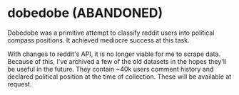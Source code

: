 # dobedobe (ABANDONED)
Dobedobe was a primitive attempt to classify reddit users into political compass positions. It achieved mediocre success at this task.

With changes to reddit's API, it is no longer viable for me to scrape data. Because of this, I've archived a few of the old datasets in the hopes they'll be useful in the future. They contain ~40k users comment history and declared political position at the time of collection. These will be available at request.
